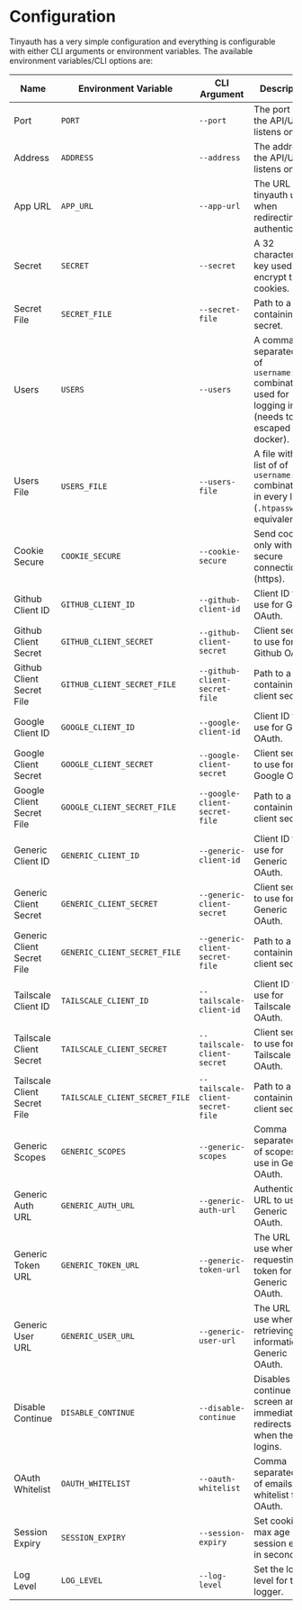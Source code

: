 # Configuration

Tinyauth has a very simple configuration and everything is configurable with either CLI arguments or environment variables. The available environment variables/CLI options are:

| Name                         | Environment Variable           | CLI Argument                     | Description                                                                                                 | Default   | Required                            |
| ---------------------------- | ------------------------------ | -------------------------------- | ----------------------------------------------------------------------------------------------------------- | --------- | ----------------------------------- |
| Port                         | `PORT`                         | `--port`                         | The port that the API/UI listens on.                                                                        | `3000`    | no                                  |
| Address                      | `ADDRESS`                      | `--address`                      | The address the API/UI listens on.                                                                          | `0.0.0.0` | no                                  |
| App URL                      | `APP_URL`                      | `--app-url`                      | The URL that tinyauth uses when redirecting for authentication.                                             | -         | yes                                 |
| Secret                       | `SECRET`                       | `--secret`                       | A 32 character long key used to encrypt the cookies.                                                        | -         | yes (except if secret file is used) |
| Secret File                  | `SECRET_FILE`                  | `--secret-file`                  | Path to a file containing the secret.                                                                       | -         | no                                  |
| Users                        | `USERS`                        | `--users`                        | A comma separated list of `username:hash` combinations used for logging in (needs to be escaped in docker). | -         | yes (except if users file is used)  |
| Users File                   | `USERS_FILE`                   | `--users-file`                   | A file with a list of of `username:hash` combinations in every line (`.htpasswd` equivalent)                | -         | no                                  |
| Cookie Secure                | `COOKIE_SECURE`                | `--cookie-secure`                | Send cookie only with a secure connection (https).                                                          | false     | no                                  |
| Github Client ID             | `GITHUB_CLIENT_ID`             | `--github-client-id`             | Client ID to use for Github OAuth.                                                                          | -         | no                                  |
| Github Client Secret         | `GITHUB_CLIENT_SECRET`         | `--github-client-secret`         | Client secret to use for Github OAuth.                                                                      | -         | no                                  |
| Github Client Secret File    | `GITHUB_CLIENT_SECRET_FILE`    | `--github-client-secret-file`    | Path to a file containing the client secret.                                                                | -         | no                                  |
| Google Client ID             | `GOOGLE_CLIENT_ID`             | `--google-client-id`             | Client ID to use for Google OAuth.                                                                          | -         | no                                  |
| Google Client Secret         | `GOOGLE_CLIENT_SECRET`         | `--google-client-secret`         | Client secret to use for Google OAuth.                                                                      | -         | no                                  |
| Google Client Secret File    | `GOOGLE_CLIENT_SECRET_FILE`    | `--google-client-secret-file`    | Path to a file containing the client secret.                                                                | -         | no                                  |
| Generic Client ID            | `GENERIC_CLIENT_ID`            | `--generic-client-id`            | Client ID to use for Generic OAuth.                                                                         | -         | no                                  |
| Generic Client Secret        | `GENERIC_CLIENT_SECRET`        | `--generic-client-secret`        | Client secret to use for Generic OAuth.                                                                     | -         | no                                  |
| Generic Client Secret File   | `GENERIC_CLIENT_SECRET_FILE`   | `--generic-client-secret-file`   | Path to a file containing the client secret.                                                                | -         | no                                  |
| Tailscale Client ID          | `TAILSCALE_CLIENT_ID`          | `--tailscale-client-id`          | Client ID to use for Tailscale OAuth.                                                                       | -         | no                                  |
| Tailscale Client Secret      | `TAILSCALE_CLIENT_SECRET`      | `--tailscale-client-secret`      | Client secret to use for Tailscale OAuth.                                                                   | -         | no                                  |
| Tailscale Client Secret File | `TAILSCALE_CLIENT_SECRET_FILE` | `--tailscale-client-secret-file` | Path to a file containing the client secret.                                                                | -         | no                                  |
| Generic Scopes               | `GENERIC_SCOPES`               | `--generic-scopes`               | Comma separated list of scopes to use in Generic OAuth.                                                     | -         | no                                  |
| Generic Auth URL             | `GENERIC_AUTH_URL`             | `--generic-auth-url`             | Authentication URL to use for Generic OAuth.                                                                | -         | no                                  |
| Generic Token URL            | `GENERIC_TOKEN_URL`            | `--generic-token-url`            | The URL to use when requesting the token for Generic OAuth.                                                 | -         | no                                  |
| Generic User URL             | `GENERIC_USER_URL`             | `--generic-user-url`             | The URL to use when retrieving user information in Generic OAuth.                                           | -         | no                                  |
| Disable Continue             | `DISABLE_CONTINUE`             | `--disable-continue`             | Disables the continue screen and immediately redirects when the user logins.                                | `false`   | no                                  |
| OAuth Whitelist              | `OAUTH_WHITELIST`              | `--oauth-whitelist`              | Comma separated list of emails to whitelist for OAuth.                                                      |
| Session Expiry               | `SESSION_EXPIRY`               | `--session-expiry`               | Set cookie max age and session expiry in seconds.                                                           | 86400     | no                                  |
| Log Level                    | `LOG_LEVEL`                    | `--log-level`                    | Set the log level for the logger.                                                                           | 1         | no                                  |
